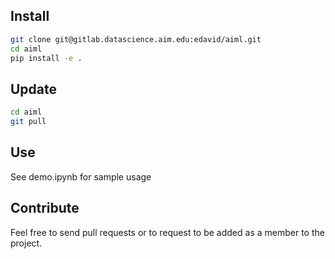 ## Install
```bash
git clone git@gitlab.datascience.aim.edu:edavid/aiml.git
cd aiml
pip install -e .
```

## Update
```bash
cd aiml
git pull
```

## Use
See demo.ipynb for sample usage

## Contribute
Feel free to send pull requests or to request to be added as a member to the project.